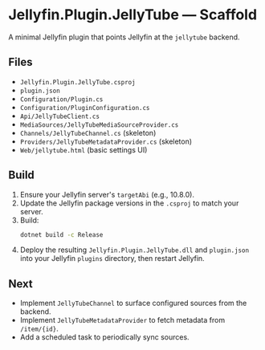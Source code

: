 
# Jellyfin.Plugin.JellyTube — Scaffold

A minimal Jellyfin plugin that points Jellyfin at the `jellytube` backend.

## Files
- `Jellyfin.Plugin.JellyTube.csproj`
- `plugin.json`
- `Configuration/Plugin.cs`
- `Configuration/PluginConfiguration.cs`
- `Api/JellyTubeClient.cs`
- `MediaSources/JellyTubeMediaSourceProvider.cs`
- `Channels/JellyTubeChannel.cs` (skeleton)
- `Providers/JellyTubeMetadataProvider.cs` (skeleton)
- `Web/jellytube.html` (basic settings UI)

## Build
1. Ensure your Jellyfin server's `targetAbi` (e.g., 10.8.0).
2. Update the Jellyfin package versions in the `.csproj` to match your server.
3. Build:
   ```bash
   dotnet build -c Release
   ```
4. Deploy the resulting `Jellyfin.Plugin.JellyTube.dll` and `plugin.json` into your Jellyfin `plugins` directory, then restart Jellyfin.

## Next
- Implement `JellyTubeChannel` to surface configured sources from the backend.
- Implement `JellyTubeMetadataProvider` to fetch metadata from `/item/{id}`.
- Add a scheduled task to periodically sync sources.
